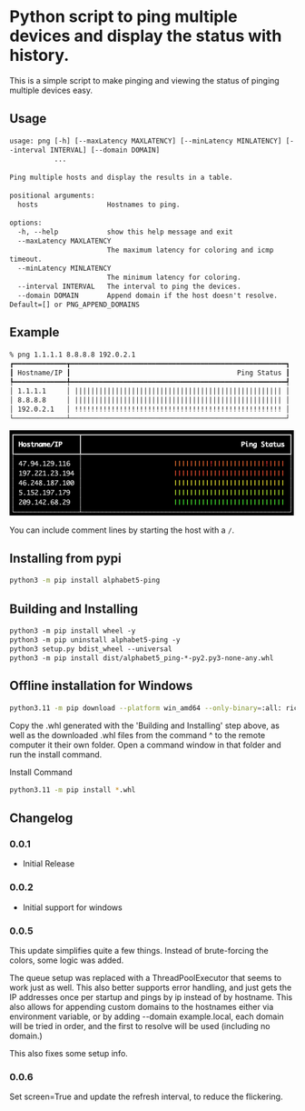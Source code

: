 # Python script to ping multiple devices and display the status with history.

This is a simple script to make pinging and viewing the status of pinging multiple devices easy.

## Usage

```
usage: png [-h] [--maxLatency MAXLATENCY] [--minLatency MINLATENCY] [--interval INTERVAL] [--domain DOMAIN]
           ...

Ping multiple hosts and display the results in a table.

positional arguments:
  hosts                 Hostnames to ping.

options:
  -h, --help            show this help message and exit
  --maxLatency MAXLATENCY
                        The maximum latency for coloring and icmp timeout.
  --minLatency MINLATENCY
                        The minimum latency for coloring.
  --interval INTERVAL   The interval to ping the devices.
  --domain DOMAIN       Append domain if the host doesn't resolve. Default=[] or PNG_APPEND_DOMAINS
```

## Example

```
% png 1.1.1.1 8.8.8.8 192.0.2.1
┏━━━━━━━━━━━━━┳━━━━━━━━━━━━━━━━━━━━━━━━━━━━━━━━━━━━━━━━━━━━━━━━━━━━━┓
┃ Hostname/IP ┃                                         Ping Status ┃
┡━━━━━━━━━━━━━╇━━━━━━━━━━━━━━━━━━━━━━━━━━━━━━━━━━━━━━━━━━━━━━━━━━━━━┩
│ 1.1.1.1     │ ||||||||||||||||||||||||||||||||||||||||||||||||||| │
│ 8.8.8.8     │ ||||||||||||||||||||||||||||||||||||||||||||||||||| │
│ 192.0.2.1   │ !!!!!!!!!!!!!!!!!!!!!!!!!!!!!!!!!!!!!!!!!!!!!!!!!!! │
└─────────────┴─────────────────────────────────────────────────────┘
```

![](README_images/2022-11-22-09-41-22.png)


You can include comment lines by starting the host with a `/`.

## Installing from pypi

```bash
python3 -m pip install alphabet5-ping
```

## Building and Installing

```
python3 -m pip install wheel -y
python3 -m pip uninstall alphabet5-ping -y
python3 setup.py bdist_wheel --universal
python3 -m pip install dist/alphabet5_ping-*-py2.py3-none-any.whl
```

## Offline installation for Windows

```bash
python3.11 -m pip download --platform win_amd64 --only-binary=:all: rich
```

Copy the .whl generated with the 'Building and Installing'  step above, as well as the downloaded .whl files from the command ^ to the remote computer it their own folder. Open a command window in that folder and run the install command.

Install Command

```bash
python3.11 -m pip install *.whl
```

## Changelog

### 0.0.1
- Initial Release

### 0.0.2
- Initial support for windows

### 0.0.5

This update simplifies quite a few things. Instead of brute-forcing the colors, some logic was added.

The queue setup was replaced with a ThreadPoolExecutor that seems to work just as well. This also better supports error handling, and just gets the IP addresses once per startup and pings by ip instead of by hostname. This also allows for appending custom domains to the hostnames either via environment variable, or by adding --domain example.local, each domain will be tried in order, and the first to resolve will be used (including no domain.)

This also fixes some setup info.

### 0.0.6

Set screen=True and update the refresh interval, to reduce the flickering.
